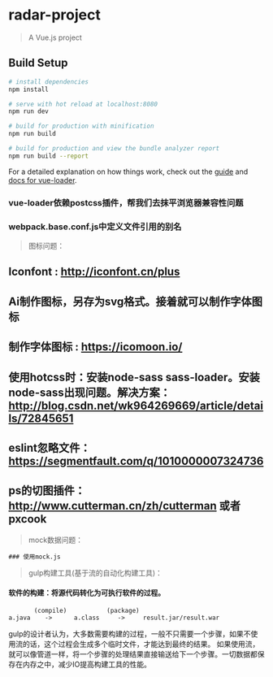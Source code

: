 # radar-project

> A Vue.js project

## Build Setup

``` bash
# install dependencies
npm install

# serve with hot reload at localhost:8080
npm run dev

# build for production with minification
npm run build

# build for production and view the bundle analyzer report
npm run build --report
```

For a detailed explanation on how things work, check out the [guide](http://vuejs-templates.github.io/webpack/) and [docs for vue-loader](http://vuejs.github.io/vue-loader).


### vue-loader依赖postcss插件，帮我们去抹平浏览器兼容性问题

### webpack.base.conf.js中定义文件引用的别名

> 图标问题：

## Iconfont : http://iconfont.cn/plus

## Ai制作图标，另存为svg格式。接着就可以制作字体图标

## 制作字体图标 : https://icomoon.io/

## 使用hotcss时：安装node-sass sass-loader。安装node-sass出现问题。解决方案：http://blog.csdn.net/wk964269669/article/details/72845651

## eslint忽略文件： https://segmentfault.com/q/1010000007324736

## ps的切图插件：http://www.cutterman.cn/zh/cutterman  或者   pxcook

> mock数据问题：
```
### 使用mock.js
```


> gulp构建工具(基于流的自动化构建工具)：

#### 软件的构建：将源代码转化为可执行软件的过程。
```
       (compile)           (package)
a.java    ->      a.class     ->     result.jar/result.war
```
gulp的设计者认为，大多数需要构建的过程，一般不只需要一个步骤，如果不使用流的话，这个过程会生成多个临时文件，才能达到最终的结果。
如果使用流，就可以像管道一样，将一个步骤的处理结果直接输送给下一个步骤。一切数据都保存在内存之中，减少IO提高构建工具的性能。